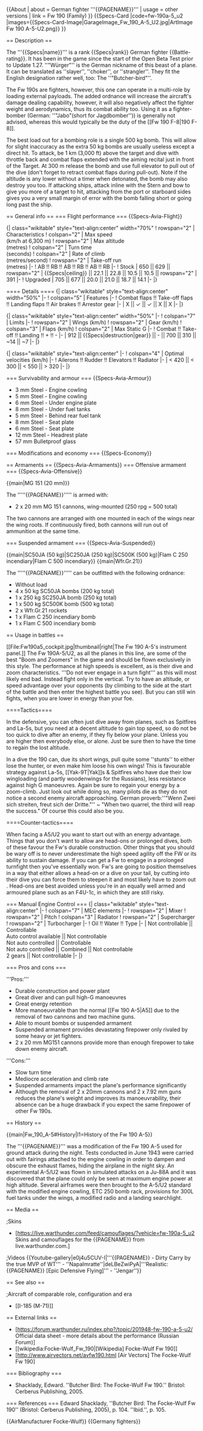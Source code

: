 {{About
| about = German fighter '''{{PAGENAME}}'''
| usage = other versions
| link = Fw 190 (Family)
}}
{{Specs-Card
|code=fw-190a-5_u2
|images={{Specs-Card-Image|GarageImage_Fw_190_A-5_U2.jpg|ArtImage Fw 190 A-5-U2.png}}
}}

== Description ==
<!-- ''In the description, the first part should be about the history of and the creation and combat usage of the aircraft, as well as its key features. In the second part, tell the reader about the aircraft in the game. Insert a screenshot of the vehicle, so that if the novice player does not remember the vehicle by name, he will immediately understand what kind of vehicle the article is talking about.'' -->
The '''{{Specs|name}}''' is a rank {{Specs|rank}} German fighter {{Battle-rating}}. It has been in the game since the start of the Open Beta Test prior to Update 1.27. ''"Würger"''  is the German nickname of this beast of a plane. It can be translated as ''slayer'', ''choker'', or ''strangler''. They fit the English designation rather well, too: The ''"Butcher-bird"''.

The Fw 190s are fighters, however, this one can operate in a multi-role by loading external payloads. The added ordnance will increase the aircraft's damage dealing capability, however, it will also negatively affect the fighter weight and aerodynamics, thus its combat ability too. Using it as a fighter-bomber (German: ''"Jabo"(short for Jagdbomber'')) is generally not advised, whereas this would typically be the duty of the [[Fw 190 F-8|190 F-8]].

The best load out for a bombing role is a single 500 kg bomb. This will allow for slight inaccuracy as the extra 50 kg bombs are usually useless except a direct hit. To attack, be 1 km (3,000 ft) above the target and dive with throttle back and combat flaps extended with the aiming recital just in front of the Target. At 300 m release the bomb and use full elevator to pull out of the dive (don't forget to retract combat flaps during pull-out). Note if the altitude is any lower without a timer when detonated, the bomb may also destroy you too. If attacking ships, attack inline with the Stern and bow to give you more of a target to hit, attacking from the port or starboard sides gives you a very small margin of error with the bomb falling short or going long past the ship.

== General info ==
=== Flight performance ===
{{Specs-Avia-Flight}}
<!-- ''Describe how the aircraft behaves in the air. Speed, manoeuvrability, acceleration and allowable loads - these are the most important characteristics of the vehicle.'' -->

{| class="wikitable" style="text-align:center" width="70%"
! rowspan="2" | Characteristics
! colspan="2" | Max speed<br>(km/h at 6,300 m)
! rowspan="2" | Max altitude<br>(metres)
! colspan="2" | Turn time<br>(seconds)
! colspan="2" | Rate of climb<br>(metres/second)
! rowspan="2" | Take-off run<br>(metres)
|-
! AB !! RB !! AB !! RB !! AB !! RB
|-
! Stock
| 650 || 629 || rowspan="2" | {{Specs|ceiling}} || 22.1 || 22.8 || 10.5 || 10.5 || rowspan="2" | 391
|-
! Upgraded
| 705 || 677 || 20.0 || 21.0 || 18.7 || 14.1
|-
|}

==== Details ====
{| class="wikitable" style="text-align:center" width="50%"
|-
! colspan="5" | Features
|-
! Combat flaps !! Take-off flaps !! Landing flaps !! Air brakes !! Arrestor gear
|-
| X || ✓ || ✓ || X || X     <!-- ✓ -->
|-
|}

{| class="wikitable" style="text-align:center" width="50%"
|-
! colspan="7" | Limits
|-
! rowspan="2" | Wings (km/h)
! rowspan="2" | Gear (km/h)
! colspan="3" | Flaps (km/h)
! colspan="2" | Max Static G
|-
! Combat !! Take-off !! Landing !! + !! -
|-
| 912 <!-- {{Specs|destruction|body}} --> || {{Specs|destruction|gear}} || - || 700 || 310 || ~14 || ~7
|-
|}

{| class="wikitable" style="text-align:center"
|-
! colspan="4" | Optimal velocities (km/h)
|-
! Ailerons !! Rudder !! Elevators !! Radiator
|-
| < 420 || < 300 || < 550 || > 320
|-
|}

=== Survivability and armour ===
{{Specs-Avia-Armour}}
<!-- ''Examine the survivability of the aircraft. Note how vulnerable the structure is and how secure the pilot is, whether the fuel tanks are armoured, etc. Describe the armour, if there is any, and also mention the vulnerability of other critical aircraft systems.'' -->

* 3 mm Steel - Engine cowling
* 5 mm Steel - Engine cowling
* 6 mm Steel - Under engine plate
* 8 mm Steel - Under fuel tanks
* 5 mm Steel - Behind rear fuel tank
* 8 mm Steel - Seat plate
* 6 mm Steel - Seat plate
* 12 mm Steel - Headrest plate
* 57 mm Bulletproof glass

=== Modifications and economy ===
{{Specs-Economy}}

== Armaments ==
{{Specs-Avia-Armaments}}
=== Offensive armament ===
{{Specs-Avia-Offensive}}
<!-- ''Describe the offensive armament of the aircraft, if any. Describe how effective the cannons and machine guns are in a battle, and also what belts or drums are better to use. If there is no offensive weaponry, delete this subsection.'' -->
{{main|MG 151 (20 mm)}}

The '''''{{PAGENAME}}''''' is armed with:

* 2 x 20 mm MG 151 cannons, wing-mounted (250 rpg = 500 total)

The two cannons are arranged with one mounted in each of the wings near the wing roots. If continuously fired, both cannons will run out of ammunition at the same time.

=== Suspended armament ===
{{Specs-Avia-Suspended}}
<!-- ''Describe the aircraft's suspended armament: additional cannons under the wings, bombs, rockets and torpedoes. This section is especially important for bombers and attackers. If there is no suspended weaponry remove this subsection.'' -->
{{main|SC50JA (50 kg)|SC250JA (250 kg)|SC500K (500 kg)|Flam C 250 incendiary|Flam C 500 incendiary}}
{{main|Wfr.Gr.21}}

The '''''{{PAGENAME}}''''' can be outfitted with the following ordnance:

* Without load
* 4 x 50 kg SC50JA bombs (200 kg total)
* 1 x 250 kg SC250JA bomb (250 kg total)
* 1 x 500 kg SC500K bomb (500 kg total)
* 2 x Wfr.Gr.21 rockets
* 1 x Flam C 250 incendiary bomb
* 1 x Flam C 500 incendiary bomb

== Usage in battles ==
<!-- ''Describe the tactics of playing in the aircraft, the features of using aircraft in a team and advice on tactics. Refrain from creating a "guide" - do not impose a single point of view, but instead, give the reader food for thought. Examine the most dangerous enemies and give recommendations on fighting them. If necessary, note the specifics of the game in different modes (AB, RB, SB).'' -->
[[File:Fw190a5_cockpit.jpg|thumbnail|right|The Fw 190 A-5's instrument panel.]]
The Fw 190A-5/U2, as all the planes in this line, are some of the best "Boom and Zoomers" in the game and should be flown exclusively in this style. The performance at high speeds is excellent, as is their dive and zoom characteristics. '''Do not ever engage in a turn fight''' as this will most likely end bad. Instead fight only in the vertical. Try to have an altitude, or speed advantage over your opponents (by climbing to the side at the start of the battle and then enter the highest battle you see). But you can still win fights, when you are lower in energy than your foe.

====Tactics====
<!--Specific methods of play in different situations, label the methods with pros and cons (if possible) based on vehicle's performances (i.e. Me 262 playing as a fighter or anti-bomber)-->
In the defensive, you can often just dive away from planes, such as Spitfires and La-5s, but you need at a decent altitude to gain top speed, so do not be too quick to dive after an enemy, if they fly below your plane. Unless you are higher then everybody else, or alone. Just be sure then to have the time to regain the lost altitude.

In a dive the 190 can, due its short wings, pull quite some ''stunts'' to either lose the hunter, or even make him loose his own wings! This is favourable strategy against La-5s, [[Yak-9T|Yak]]s & Spitfires who have due their low wingloading (and partly woodenwings for the Russians), less resistance against high G manoeuvres. Again be sure to regain your energy by a zoom-climb. Just look out while doing so, many pilots die as they do not notice a second enemy aircraft approaching. German proverb:''"Wenn Zwei sich streiten, freut sich der Dritte."'' ~ "When two quarrel, the third will reap the success." Of course this could also be you.

====Counter-tactics====
<!--What to expect, if it would be in command of the enemy and how to counter it. (i.e. They will most likely BnZ, etc.)-->
When facing a A5/U2 you want to start out with an energy advantage. Things that you don't want to allow are head-ons or prolonged dives, both of these favour the Fw's durable construction. Other things that you should be wary off is to never underestimate the high speed agility off the FW or its ability to sustain damage. If you can get a Fw to engage in a prolonged turnfight then you've essentially won. Fw's are going to position themselves in a way that either allows a head-on or a dive on your tail, by cutting into their dive you can force them to steepen it and most likely have to zoom out . Head-ons are best avoided unless you're in an equally well armed and armoured plane such as an F4U-1c, in which they are still risky.

=== Manual Engine Control ===
{| class="wikitable" style="text-align:center"
|-
! colspan="7" | MEC elements
|-
! rowspan="2" | Mixer
! rowspan="2" | Pitch
! colspan="3" | Radiator
! rowspan="2" | Supercharger
! rowspan="2" | Turbocharger
|-
! Oil !! Water !! Type
|-
| Not controllable || Controllable<br>Auto control available || Not controllable<br>Not auto controlled || Controllable<br>Not auto controlled || Combined || Not controllable<br>2 gears || Not controllable
|-
|}

=== Pros and cons ===
<!-- ''Summarise and briefly evaluate the vehicle in terms of its characteristics and combat effectiveness. Mark its pros and cons in the bulleted list. Try not to use more than 6 points for each of the characteristics. Avoid using categorical definitions such as "bad", "good" and the like - use substitutions with softer forms such as "inadequate" and "effective".'' -->

'''Pros:'''

* Durable construction and power plant
* Great diver and can pull high-G manoeuvres
* Great energy retention
* More manoeuvrable than the normal [[Fw 190 A-5|A5]] due to the removal of two cannons and two machine guns.
* Able to mount bombs or suspended armament
* Suspended armament provides devastating firepower only rivaled by some heavy or jet fighters.
* 2 x 20 mm MG151 cannons provide more than enough firepower to take down enemy aircraft.

'''Cons:'''

* Slow turn time
* Mediocre acceleration and climb rate
* Suspended armaments impact the plane's performance significantly
* Although the removal of 2 x 20mm cannons and 2 x 7.92 mm guns reduces the plane's weight and improves its manoeuvrability, their absence can be a huge drawback if you expect the same firepower of other Fw 190s.

== History ==
<!-- ''Describe the history of the creation and combat usage of the aircraft in more detail than in the introduction. If the historical reference turns out to be too long, take it to a separate article, taking a link to the article about the vehicle and adding a block "/History" (example: <nowiki>https://wiki.warthunder.com/(Vehicle-name)/History</nowiki>) and add a link to it here using the <code>main</code> template. Be sure to reference text and sources by using <code><nowiki><ref></ref></nowiki></code>, as well as adding them at the end of the article with <code><nowiki><references /></nowiki></code>. This section may also include the vehicle's dev blog entry (if applicable) and the in-game encyclopedia description (under <code><nowiki>=== In-game description ===</nowiki></code>, also if applicable).'' -->
{{main|Fw_190_A-5#History|l1=History of the Fw 190 A-5}}

The '''{{PAGENAME}}''' was a modification of the Fw 190 A-5 used for ground attack during the night. Tests conducted in June 1943 were carried out with fairings attached to the engine cowling in order to dampen and obscure the exhaust flames, hiding the airplane in the night sky. An experimental A-5/U2 was flown in simulated attacks on a Ju-88A and it was discovered that the plane could only be seen at maximum engine power at high altitude.<ref name="Shacklady1" /> Several airframes were then brought to the A-5/U2 standard with the modified engine cowling, ETC 250 bomb rack, provisions for 300L fuel tanks under the wings, a modified radio and a landing searchlight.<ref name="Shacklady2" />

== Media ==
<!-- ''Excellent additions to the article would be video guides, screenshots from the game, and photos.'' -->

;Skins
* [https://live.warthunder.com/feed/camouflages/?vehicle=fw-190a-5_u2 Skins and camouflages for the {{PAGENAME}} from live.warthunder.com.]

;Videos
{{Youtube-gallery|e0j4u5CUV-I|'''{{PAGENAME}} - Dirty Carry by the true MVP of WT''' - ''Napalmratte''|deLBeZwiPyA|'''Realistic: {{PAGENAME}} [Epic Defensive Flying]'''  - ''Jengar''}}

== See also ==
<!-- ''Links to the articles on the War Thunder Wiki that you think will be useful for the reader, for example:''
* ''reference to the series of the aircraft;''
* ''links to approximate analogues of other nations and research trees.'' -->

;Aircraft of comparable role, configuration and era
* [[I-185 (M-71)]]

== External links ==
<!-- ''Paste links to sources and external resources, such as:''
* ''topic on the official game forum;''
* ''other literature.'' -->

* [https://forum.warthunder.ru/index.php?/topic/201948-fw-190-a-5-u2/ Official data sheet - more details about the performance (Russian Forum)]
* [[wikipedia:Focke-Wulf_Fw_190|[Wikipedia] Focke-Wulf Fw 190]]
* [http://www.airvectors.net/avfw190.html <nowiki>[Air Vectors]</nowiki> The Focke-Wulf Fw 190]

=== Bibliography ===

* Shacklady, Edward. ''Butcher Bird: The Focke-Wulf Fw 190.'' Bristol: Cerberus Publishing, 2005.

=== References ===
<references>
<ref name="Shacklady1">Edward Shacklady, ''Butcher Bird: The Focke-Wulf Fw 190'' (Bristol: Cerberus Publishing, 2005), p. 104.</ref>
<ref name="Shacklady2">''Ibid.'', p. 105.</ref>
</references>

{{AirManufacturer Focke-Wulf}}
{{Germany fighters}}